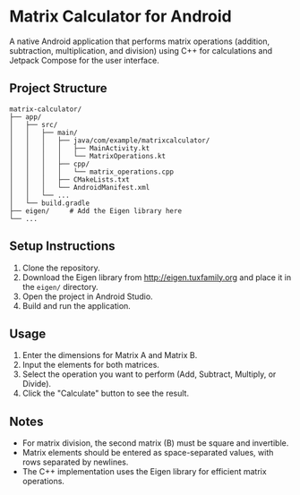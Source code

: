 # Matrix Calculator for Android

A native Android application that performs matrix operations (addition, subtraction, multiplication, and division) using C++ for calculations and Jetpack Compose for the user interface.

## Project Structure

```
matrix-calculator/
├── app/
│   ├── src/
│   │   ├── main/
│   │   │   ├── java/com/example/matrixcalculator/
│   │   │   │   ├── MainActivity.kt
│   │   │   │   └── MatrixOperations.kt
│   │   │   ├── cpp/
│   │   │   │   └── matrix_operations.cpp
│   │   │   ├── CMakeLists.txt
│   │   │   └── AndroidManifest.xml
│   │   └── ...
│   └── build.gradle
├── eigen/     # Add the Eigen library here
└── ...
```

## Setup Instructions

1. Clone the repository.
2. Download the Eigen library from http://eigen.tuxfamily.org and place it in the `eigen/` directory.
3. Open the project in Android Studio.
4. Build and run the application.

## Usage

1. Enter the dimensions for Matrix A and Matrix B.
2. Input the elements for both matrices.
3. Select the operation you want to perform (Add, Subtract, Multiply, or Divide).
4. Click the "Calculate" button to see the result.

## Notes

- For matrix division, the second matrix (B) must be square and invertible.
- Matrix elements should be entered as space-separated values, with rows separated by newlines.
- The C++ implementation uses the Eigen library for efficient matrix operations.